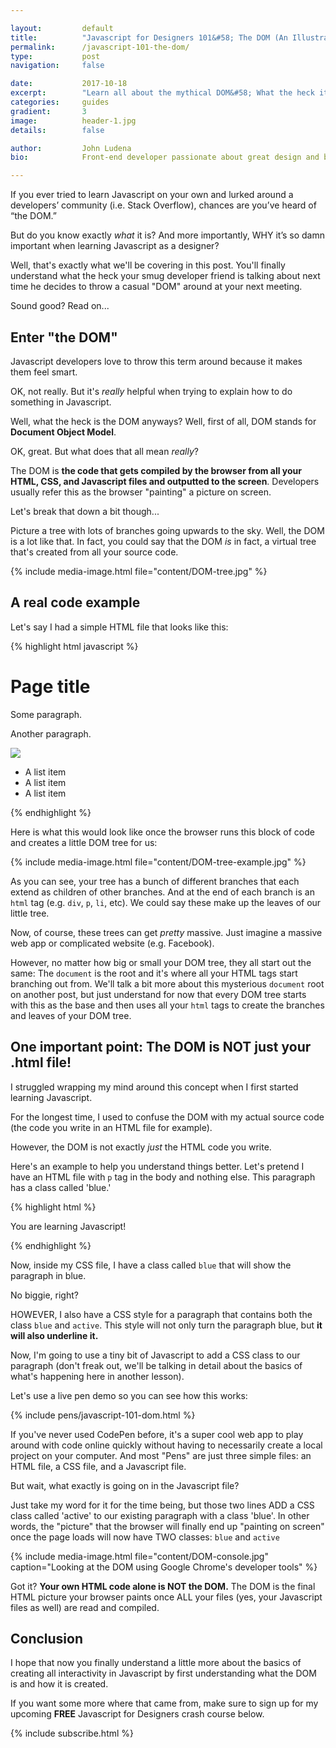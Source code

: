 ```yaml
---

layout:			default
title:  		"Javascript for Designers 101&#58; The DOM (An Illustrated Guide)"
permalink: 		/javascript-101-the-dom/
type:			post
navigation: 	false

date:   		2017-10-18
excerpt: 		"Learn all about the mythical DOM&#58; What the heck it is, and why it is so important when you are getting started in your Javascript journey as a designer."
categories:		guides
gradient: 		3
image: 			header-1.jpg
details:		false

author: 		John Ludena
bio: 			Front-end developer passionate about great design and building better user-interfaces.

---
```


If you ever tried to learn Javascript on your own and lurked around a developers’ community (i.e. Stack Overflow), chances are you’ve heard of “the DOM.”

But do you know exactly *what* it is? And more importantly, WHY it’s so damn important when learning Javascript as a designer?

Well, that's exactly what we'll be covering in this post. You'll finally understand what the heck your smug developer friend is talking about next time he decides to throw a casual "DOM" around at your next meeting.

Sound good? Read on...

## Enter "the DOM"

Javascript developers love to throw this term around because it makes them feel smart.

OK, not really. But it's *really* helpful when trying to explain how to do something in Javascript.

Well, what the heck is the DOM anyways? Well, first of all, DOM stands for **Document Object Model**. 

OK, great. But what does that all mean *really*?

The DOM is **the code that gets compiled by the browser from all your HTML, CSS, and Javascript files and outputted to the screen**. Developers usually refer this as the browser "painting" a picture on screen.

Let's break that down a bit though...

Picture a tree with lots of branches going upwards to the sky. Well, the DOM is a lot like that. In fact, you could say that the DOM *is* in fact, a virtual tree that's created from all your source code.

{% include media-image.html file="content/DOM-tree.jpg"  %}

## A real code example

Let's say I had a simple HTML file that looks like this:

{% highlight html javascript %}
<html>
	<head>
		<title>My awesome page title</title>
		<meta name="description" content="An introduction to the DOM">
		<script src="js/my-javascript-file.js"></script>
	</head>
	<body>
		<div>
			<h1>Page title</h1>
		</div>
		<div>
			<div>
				<p>Some paragraph.</p>
				<p>Another paragraph.</p>
				<img src="images/some-image.jpg" />
			 </div>
			 <ul>
				<li>A list item</li>
				<li>A list item</li>
				<li>A list item</li>
			</ul>
		</div>
	</body>
</html>
{% endhighlight %}

Here is what this would look like once the browser runs this block of code and creates a little DOM tree for us:

{% include media-image.html file="content/DOM-tree-example.jpg"  %}

As you can see, your tree has a bunch of different branches that each extend as children of other branches. And at the end of each branch is an `html` tag (e.g. `div`, `p`, `li`, etc). We could say these make up the leaves of our little tree.

Now, of course, these trees can get *pretty* massive. Just imagine a massive web app or complicated website (e.g. Facebook).

However, no matter how big or small your DOM tree, they all start out the same: The `document` is the root and it's where all your HTML tags start branching out from. We'll talk a bit more about this mysterious `document` root on another post, but just understand for now that every DOM tree starts with this as the base and then uses all your `html` tags to create the branches and leaves of your DOM tree. 


## One important point: The DOM is NOT just your .html file!

I struggled wrapping my mind around this concept when I first started learning Javascript.

For the longest time, I used to confuse the DOM with my actual source code (the code you write in an HTML file for example).

However, the DOM is not exactly *just* the HTML code you write.

Here's an example to help you understand things better. Let's pretend I have an HTML file with `p` tag in the body and nothing else. This paragraph has a class called 'blue.'

{% highlight html %}
<p class="blue">You are learning Javascript!</p>
{% endhighlight %}

Now, inside my CSS file, I have a class called `blue` that will show the paragraph in blue. 

No biggie, right?

HOWEVER, I also have a CSS style for a paragraph that contains both the class `blue` and `active`. This style will not only turn the paragraph blue, but **it will also underline it.**

Now, I'm going to use a tiny bit of Javascript to add a CSS class to our paragraph (don't freak out, we'll be talking in detail about the basics of what's happening here in another lesson). 

Let's use a live pen demo so you can see how this works:

{% include pens/javascript-101-dom.html %}

If you've never used CodePen before, it's a super cool web app to play around with code online quickly without having to necessarily create a local project on your computer. And most "Pens" are just three simple files: an HTML file, a CSS file, and a Javascript file.

But wait, what exactly is going on in the Javascript file?

Just take my word for it for the time being, but those two lines ADD a CSS class called 'active' to our existing paragraph with a class 'blue'. In other words, the "picture" that the browser will finally end up "painting on screen" once the page loads will now have TWO classes: `blue` and `active`

{% include media-image.html file="content/DOM-console.jpg" caption="Looking at the DOM using Google Chrome's developer tools"  %}

Got it? **Your own HTML code alone is NOT the DOM.** The DOM is the final HTML picture your browser paints once ALL your files (yes, your Javascript files as well) are read and compiled.


## Conclusion
I hope that now you finally understand a little more about the basics of creating all interactivity in Javascript by first understanding what the DOM is and how it is created.

If you want some more where that came from, make sure to sign up for my upcoming **FREE** Javascript for Designers crash course below.


{% include subscribe.html %}













